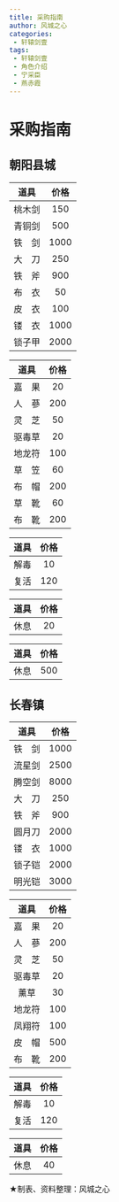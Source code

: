 ```yaml
---
title: 采购指南
author: 风城之心
categories:
 - 轩辕剑壹
tags:
 - 轩辕剑壹
 - 角色介绍
 - 宁采臣
 - 燕赤霞
---
```


# 采购指南

## 朝阳县城
<a-tabs default-active-key="1">
<a-tab-pane key="1" title="▲武器店">

|道具 |价格|
|:--: |:--:|
|桃木剑|150|
|青铜剑|500|	
|铁　剑|1000|	
|大　刀|250|	
|铁　斧|900|	
|布　衣|50|	
|皮　衣|100|
|镂　衣|1000|
|锁子甲|2000|

</a-tab-pane>
<a-tab-pane key="2" title="▲道具店">

|道具 |价格|
|:--: |:--:|
|嘉　果|	20	|
|人　蔘|	200	|
|灵　芝|	50|
|驱毒草|	20|
|地龙符|	100|
|草　笠|	60|
|布　帽|	200|
|草　靴|	60|
|布　靴|	200|

</a-tab-pane>
<a-tab-pane key="3" title="▲药店">

|道具 |价格|
|:--: |:--:|
|解毒|10|
|复活|120|

</a-tab-pane>
<a-tab-pane key="4" title="▲客栈">

|道具 |价格|
|:--: |:--:|
|休息|20|

</a-tab-pane>
<a-tab-pane key="5" title="▲怡春院">

|道具 |价格|
|:--: |:--:|
|休息|500|

</a-tab-pane>
</a-tabs>



## 长春镇
<a-tabs default-active-key="1">
<a-tab-pane key="1" title="▲武器店">

|道具 |价格|
|:--: |:--:|
|铁　剑	|1000|
|流星剑	|2500|
|腾空剑	|8000|
|大　刀	|250|
|铁　斧	|900|
|圆月刀	|2000|
|镂　衣	|1000|
|锁子铠	|2000|
|明光铠	|3000|

</a-tab-pane>
<a-tab-pane key="2" title="▲道具店">

|道具 |价格|
|:--: |:--:|
|嘉　果|	20	|
|人　蔘|	200	|
|灵　芝|	50|
|驱毒草|	20|
|薰草|	30|
|地龙符|	100|
|凤翔符|	100|
|皮　帽|	500|
|布　靴|	200|

</a-tab-pane>
<a-tab-pane key="3" title="▲药店">

|道具 |价格|
|:--: |:--:|
|解毒|10|
|复活|120|

</a-tab-pane>
<a-tab-pane key="4" title="▲客栈">

|道具 |价格|
|:--: |:--:|
|休息|40|

</a-tab-pane>
</a-tabs>

★制表、资料整理：风城之心

<style scoped>
  .vp-doc td {
    border: 1px solid #e2e2e3; 
    padding: 10px 15px;
}

  .vp-doc th {
    border: 1px solid #e2e2e3; 
    padding: 10px 15px;
    height:30px;
}
</style>